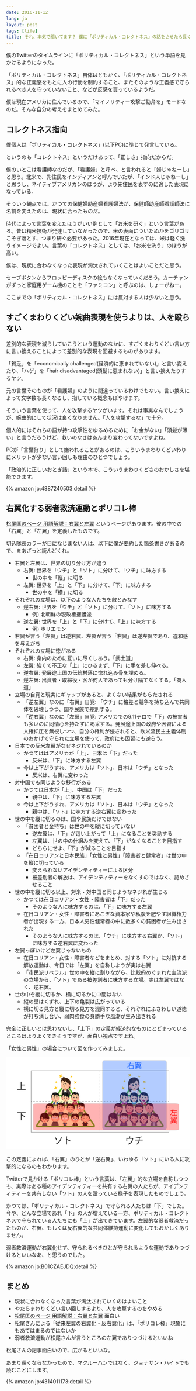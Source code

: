 ```yaml
---
date: 2016-11-12
lang: ja
layout: post
tags: [life]
title: それ、本気で聞いてます？ 僕に「ポリティカル・コレクトネス」の話をさせたら長くなりますよ？
---
```

僕のTwitterのタイムラインに「ポリティカル・コレクトネス」という単語を見かけるようになった。

「ポリティカル・コレクトネス」自体はともかく、「ポリティカル・コレクトネス」的な正義感をもとに人の行動を制約すること、またそのような正義感で守られるべき人を守っていないこと、などが反感を買っているようだ。

僕は現在アメリカに住んでいるので、「マイノリティー攻撃ご勘弁を」モードなのだ。そんな自分の考えをまとめてみた。

## コレクトネス指向

僕個人は「ポリティカル・コレクトネス」(以下PC)に準じて発言している。

というのも「コレクトネス」というだけあって、「正しさ」指向だからだ。

僕のいとこは看護師なのだが、「看護婦」と呼べ、と言われると「婦じゃねーし」と思う。北米で、先住民をインディアンと呼んでいたが、「インド人じゃねーし」と思うし、ネイティブアメリカンのほうが、より先住民を表すのに適した表現になっている。

そういう観点では、かつての保健婦助産婦看護婦法が、保健師助産師看護師法に名前を変えたのは、現状に合ったものだ。

時代によって言葉を変えたほうがいい例として「お米を研ぐ」という言葉がある。昔は精米技術が発達していなかったので、米の表面についたぬかをゴリゴリこそぎ落とす、つまり研ぐ必要があった。2016年現在となっては、米は軽く洗うイメージでよい。言葉の「コレクトネス」としては、「お米を洗う」のほうが高い。

僕は、現状に合わなくなった表現が淘汰されていくことはよいことだと思う。

セーブボタンからフロッピーディスクの絵もなくなっていくだろう。カーチャンがずっと家庭用ゲーム機のことを「ファミコン」と呼ぶのは、しょーがねー。

ここまでの「ポリティカル・コレクトネス」には反対する人は少ないと思う。

## すごくまわりくどい婉曲表現を使うよりは、人を殴らない

差別的な表現を減らしていこうという運動のなかに、すごくまわりくどい言い方に言い換えることによって差別的な表現を回避するものがあります。

「貧乏」を「economically challenged(経済的に恵まれていない)」と言い変えたり、「ハゲ」を「hair disadvantaged(頭髪に恵まれない)」と言い換えたりするヤツ。

元の言葉そのものが「看護婦」のように間違っているわけでもない。言い換えによって文字数も長くなるし、指している概念もぼやけます。

そういう言葉を使って、人を攻撃するヤツがいます。それは事実なんでしょうが、婉曲的にして状況は良くなりません。「人を攻撃するな」で十分。

個人的にはそれらの語が持つ攻撃性をゆるめるために「お金がない」「頭髪が薄い」と言うだろうけど、救いのなさはあんまり変わってないですよね。

PCが「言葉狩り」として嫌われることがあるのは、こういうまわりくどいわりにメリットが少ない言い回しも理由のひとつでしょう。

「政治的に正しいおとぎ話」という本で、こういうまわりくどさのおかしさを堪能できます。

{% amazon jp:4887240503:detail %}

## 右翼化する弱者救済運動とポリコレ棒

[松尾匡のページ 用語解説：右翼と左翼](http://matsuo-tadasu.ptu.jp/yougo_uyosayo.html) というページがあります。彼の中での「右翼」と「左翼」を定義したものです。

切込隊長カラーが目になじまない人は、以下に僕が要約した箇条書きがあるので、まあざっと読んどくれ。

- 右翼と左翼は、世界の切り分け方が違う
    - 右翼: 世界を「ウチ」と「ソト」に分けて、「ウチ」に味方する
        - 世の中を「縦」に切る
    - 左翼: 世界を「上」と「下」に分けて、「下」に味方する
        - 世の中を「横」に切る
- それぞれの立場は、以下のような人たちを敵とみなす
    - 逆右翼: 世界を「ウチ」と「ソト」に分けて、「ソト」に味方する
        - 例) 北朝鮮の現政権擁護派
    - 逆左翼: 世界を「上」と「下」に分けて、「上」に味方する
        - 例) ホリエモン
- 右翼が言う「左翼」は逆右翼、左翼が言う「右翼」は逆左翼であり、違和感を与えがち
- それぞれの立場に徳がある
    - 右翼: 身内のために互いに尽くしあう。「武士道」
    - 左翼: 強くて不正な「上」にひるまず、「下」に手を差し伸べる。
    - 逆右翼: 発展途上国の伝統村落に惚れ込み骨を埋める。
    - 逆左翼: 出資者・取締役・客が何人であっても分け隔てなくする。「商人道」
- 立場の自覚と現実にギャップがあると、よくない結果がもらたされる
    - 「逆左翼」なのに「右翼」自覚: 「ウチ」に格差と競争を持ち込んで共同体を破壊しつつ、国や民族で差別する。
    - 「逆右翼」なのに「左翼」自覚: アメリカでの9.11テロで「下」の被害者も多いのに同情心を持たずに喝采する。発展途上国の政府や因習による人権抑圧を無視しつつ、自分の権利が侵されると、欧米流民主主義体制のおかげで守られた立場を使って、政府にも因習にも逆らう。
- 日本での反米左翼がなぜネジれているのか
    - かつてははアメリカが「上」、日本は「下」だった
        - 反米は、「下」に味方する左翼
    - 今は上下がうすれ、アメリカは「ソト」、日本は「ウチ」となった
        - 反米は、右翼に変わった
- 対中国でも同じような移行がある
    - かつては日本が「上」、中国は「下」だった
        - 親中は、「下」に味方する左翼
    - 今は上下がうすれ、アメリカは「ソト」、日本は「ウチ」となった
        - 親中は、「ソト」に味方する逆右翼に変わった
- 世の中を縦に切るのは、国や民族だけではない
    - 「貧困者と金持ち」は世の中を縦に切っていない
        - 逆左翼は、「下」が這い上がって「上」になることを奨励する
        - 左翼は、世の中の仕組みを変えて、「下」がなくなることを目指す
        - どちらにせよ、「下」が減ることを目指す
    - 「在日コリアンと日本民族」「女性と男性」「障害者と健常者」は世の中を縦に切っている
        - 変えられないアイデンティティーによる区分
        - 被差別者の解放は、アイデンティティーをなくすのではなく、認めさせること
- 世の中を縦に切る以上、対米・対中国と同じようなネジれが生じる
    - かつては在日コリアン・女性・障害者は「下」だった
        - そのような人に味方するのは、「下」に味方する左翼
    - 在日コリアン・女性・障害者にあこぎな資本家や私腹を肥やす組織権力者が出現する一方、日本人男性健常者の中に数多くの貧困者が生み出された
        - そのような人に味方するのは、「ウチ」に味方する右翼か、「ソト」に味方する逆右翼に変わった
- 左翼っぽいけど左翼じゃないもの
    - 在日コリアン・女性・障害者などをまとめ、対する「ソト」に対抗する解放運動は、今日では「左翼」を自称しようが実は右翼
    - 「市民派リベラル」世の中を縦に割りながら、比較的めぐまれた主流派の立場から、「ソト」である被差別者に味方する立場。実は左翼ではなく、逆右翼。
- 世の中を縦に切るか、横に切るかに中間はない
    - 縦の壁はくずれ、上下の亀裂は広がっている
    - 横に切る見方と縦に切る見方を混同すると、それぞれにふさわしい道徳が打ち消し合い、弱肉強食の身勝手な風潮が生み出される

完全に正しいとは思わないし、「上下」の定義が経済的なものにとどまっているところはよりよくできそうですが、面白い視点ですよね。

「女性と男性」の場合について図を作ってみました。

![松尾匡的右翼と左翼](/assets/images/entry/2016-11-12/right-left-with-illust-ya.png)

この定義によれば、「右翼」のひとが「逆右翼」、いわゆる「ソト」にいる人に攻撃的になるのもわかります。

Twitterで見かける「ポリコレ棒」という言葉は、「左翼」的な立場を自称しつつも、実際はある種のアイデンティティーを共有する右翼の人たちが、アイデンティティーを共有しない「ソト」の人を殴っている様子を表現したものでしょう。

かつては、「ポリティカル・コレクトネス」で守られる人たちは「下」でした。今や、どんな立場であれ「下」の人が増えている一方、ポリティカル・コレクトネスで守られている人たちにも「上」が出てきています。左翼的な弱者救済だったものが、右翼、もしくは反右翼的な共同体維持運動に変化してもおかしくありません。

弱者救済運動が右翼化せず、守られるべきひとが守られるような運動でありつづけるといいなあ、と思うのでした。

{% amazon jp:B01CZAEJDQ:detail %}

## まとめ

- 現状に合わなくなった言葉が淘汰されていくのはよいこと
- やたらまわりくどい言い回しするより、人を攻撃するのをやめる
- [松尾匡のページ 用語解説：右翼と左翼](http://matsuo-tadasu.ptu.jp/yougo_uyosayo.html) 面白い
- 松尾さんによる「従来左翼の右翼化・反右翼化」は、「ポリコレ棒」現象にもあてはまるのではないか
- 弱者救済運動が松尾さんが言うところの左翼でありつづけるといいね

松尾さんの記事面白いので、広がるといいな。

あまり長くならなかったので、マクルーハンではなく、ジョナサン・ハイトでも読むことにします。

{% amazon jp:4314011173:detail %}
